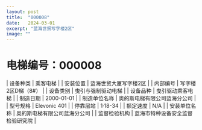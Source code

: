 ```yaml
---
layout: post
title:  "000008"
date:   2024-03-01
excerpt: "蓝海世贸写字楼2区"
image: ""
---
```


# 电梯编号：000008

| 设备种类     | 乘客电梯                             |
| 安装位置     | 蓝海世贸大厦写字楼2区                 |
| 内部编号     | 写字楼2区D梯（8#）                 |
| 设备类别     | 曳引与强制驱动电梯               |
| 设备品种     | 曳引驱动乘客电梯                 |
| 制造日期     | 2000-01-01                 |
| 制造单位名称 | 奥的斯电梯有限公司蓝海分公司             |
| 型号规格     | Elevonic 401                           |
| 停靠层站     | 1·18-34                           |
| 额定速度     | N/A                           |
| 安装单位名称 | 奥的斯电梯有限公司蓝海分公司 |
| 监督检验机构 | 蓝海市特种设备安全监督检验研究院 |

